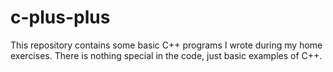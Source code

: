 # c-plus-plus
This repository contains some basic C++ programs I wrote during my home exercises. There is nothing special in the code, just basic examples of C++.
